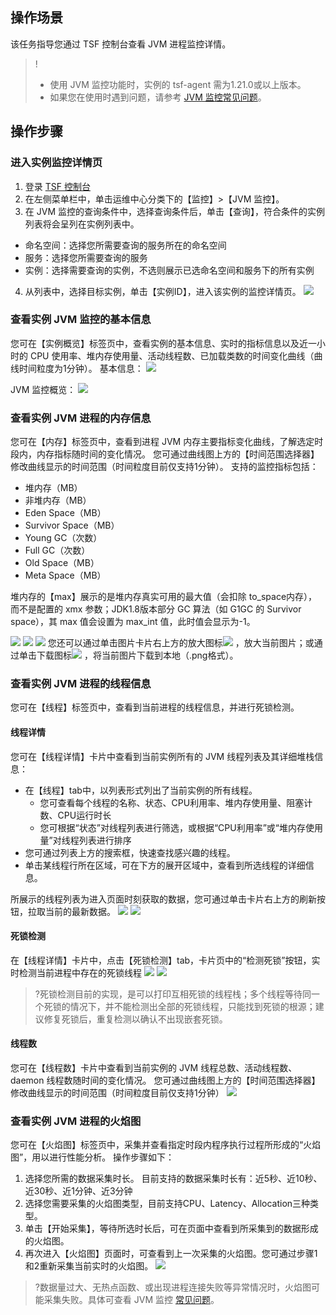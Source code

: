 ## 操作场景
该任务指导您通过 TSF 控制台查看 JVM 进程监控详情。
>!
>- 使用 JVM 监控功能时，实例的 tsf-agent 需为1.21.0或以上版本。
>- 如果您在使用时遇到问题，请参考 [JVM 监控常见问题](https://cloud.tencent.com/document/product/649/42891)。

## 操作步骤
### 进入实例监控详情页
1. 登录 [TSF 控制台](https://console.cloud.tencent.com/tsf/index) 
2. 在左侧菜单栏中，单击运维中心分类下的【监控】>【JVM 监控】。
3. 在 JVM 监控的查询条件中，选择查询条件后，单击【查询】，符合条件的实例列表将会呈列在实例列表中。
 - 命名空间：选择您所需要查询的服务所在的命名空间
 - 服务：选择您所需要查询的服务
 - 实例：选择需要查询的实例，不选则展示已选命名空间和服务下的所有实例
4.  从列表中，选择目标实例，单击【实例ID】，进入该实例的监控详情页。
![](https://main.qcloudimg.com/raw/9f02829aa016b11e66136ac602602703.jpg)


### 查看实例 JVM 监控的基本信息
您可在【实例概览】标签页中，查看实例的基本信息、实时的指标信息以及近一小时的 CPU 使用率、堆内存使用量、活动线程数、已加载类数的时间变化曲线（曲线时间粒度为1分钟）。
基本信息：
![](https://main.qcloudimg.com/raw/3f2b2a1f39a14feff8cd5f75cf3b342d.png)

JVM 监控概览：
![](https://main.qcloudimg.com/raw/0f018976ddcadfe74a5bea116a3a3efe.png)

### 查看实例 JVM 进程的内存信息
您可在【内存】标签页中，查看到进程 JVM 内存主要指标变化曲线，了解选定时段内，内存指标随时间的变化情况。
您可通过曲线图上方的【时间范围选择器】修改曲线显示的时间范围（时间粒度目前仅支持1分钟）。
支持的监控指标包括：
- 堆内存（MB）
- 非堆内存（MB）
- Eden Space（MB）
- Survivor Space（MB）
- Young GC（次数）
- Full GC（次数）	
- Old Space（MB）
- Meta Space（MB）

堆内存的【max】展示的是堆内存真实可用的最大值（会扣除 to_space内存），而不是配置的 xmx 参数；JDK1.8版本部分 GC 算法（如 G1GC 的 Survivor space），其 max 值会设置为 max_int 值，此时值会显示为-1。

![](https://main.qcloudimg.com/raw/4336c4e415aad5835e6dc65817035a26.png)
![](https://main.qcloudimg.com/raw/3bce78368b01aaf84b462092cc201033.png)
![](https://main.qcloudimg.com/raw/74d95e9efc9ec688be1320f605f986b0.png)
您还可以通过单击图片卡片右上方的放大图标<img src="https://main.qcloudimg.com/raw/c9a7b0fb759613666b13ece6cb9f32c3.png" style="margin:0;"> ，放大当前图片；或通过单击下载图标<img src="https://main.qcloudimg.com/raw/e5689012a21e45ac1170e916a2b63c63.png" style="margin:0;"> ，将当前图片下载到本地（.png格式）。

### 查看实例 JVM 进程的线程信息
您可在【线程】标签页中，查看到当前进程的线程信息，并进行死锁检测。

#### 线程详情
您可在【线程详情】卡片中查看到当前实例所有的 JVM 线程列表及其详细堆栈信息：
- 在【线程】tab中，以列表形式列出了当前实例的所有线程。
	- 您可查看每个线程的名称、状态、CPU利用率、堆内存使用量、阻塞计数、CPU运行时长
	- 您可根据“状态”对线程列表进行筛选，或根据“CPU利用率”或“堆内存使用量”对线程列表进行排序
- 您可通过列表上方的搜索框，快速查找感兴趣的线程。
- 单击某线程行所在区域，可在下方的展开区域中，查看到所选线程的详细信息。

所展示的线程列表为进入页面时刻获取的数据，您可通过单击卡片右上方的刷新按钮，拉取当前的最新数据。
![](https://main.qcloudimg.com/raw/8c72639790897366511feeaec364c7ec.jpg)
![](https://main.qcloudimg.com/raw/c5de57742bb7ba2540aa07aad2d05890.jpg)

#### 死锁检测
在【线程详情】卡片中，点击【死锁检测】tab，卡片页中的“检测死锁”按钮，实时检测当前进程中存在的死锁线程
![](https://main.qcloudimg.com/raw/20f61f0ef9531df9eb28aaf8cd463f16.jpg)
![](https://main.qcloudimg.com/raw/a699eb4518f1b6bf24ab6a2ee8dc06ea.jpg)
>?死锁检测目前的实现，是可以打印互相死锁的线程栈；多个线程等待同一个死锁的情况下，并不能检测出全部的死锁线程，只能找到死锁的根源；建议修复死锁后，重复检测以确认不出现嵌套死锁。

#### 线程数
您可在【线程数】卡片中查看到当前实例的 JVM 线程总数、活动线程数、 daemon 线程数随时间的变化情况。
您可通过曲线图上方的【时间范围选择器】修改曲线显示的时间范围（时间粒度目前仅支持1分钟）
![](https://main.qcloudimg.com/raw/4a1e2d3bc418a7cd7b2cfe83ff498960.jpg)

### 查看实例 JVM 进程的火焰图
您可在【火焰图】标签页中，采集并查看指定时段内程序执行过程所形成的“火焰图”，用以进行性能分析。
操作步骤如下：
1. 选择您所需的数据采集时长。
	目前支持的数据采集时长有：近5秒、近10秒、近30秒、近1分钟、近3分钟
2. 选择您需要采集的火焰图类型，目前支持CPU、Latency、Allocation三种类型。
3. 单击【开始采集】，等待所选时长后，可在页面中查看到所采集到的数据形成的火焰图。
4. 再次进入【火焰图】页面时，可查看到上一次采集的火焰图。您可通过步骤1和2重新采集当前实时的火焰图。
![](https://main.qcloudimg.com/raw/6d4aedc14528560104d05bdf26936441.jpg)
>?数据量过大、无热点函数、或出现进程连接失败等异常情况时，火焰图可能采集失败。具体可查看 JVM 监控 [常见问题](https://cloud.tencent.com/document/product/649/42891)。 
